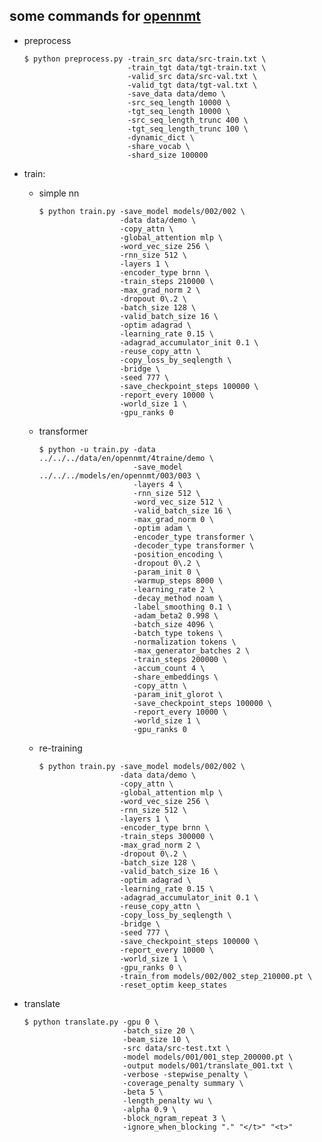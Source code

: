some commands for [opennmt](https://github.com/OpenNMT/OpenNMT-py/tree/master/onmt)
--------

- preprocess

      $ python preprocess.py -train_src data/src-train.txt \
                             -train_tgt data/tgt-train.txt \
                             -valid_src data/src-val.txt \
                             -valid_tgt data/tgt-val.txt \
                             -save_data data/demo \
                             -src_seq_length 10000 \
                             -tgt_seq_length 10000 \
                             -src_seq_length_trunc 400 \
                             -tgt_seq_length_trunc 100 \
                             -dynamic_dict \
                             -share_vocab \
                             -shard_size 100000
  
- train:
    - simple nn
                
          $ python train.py -save_model models/002/002 \
                            -data data/demo \
                            -copy_attn \
                            -global_attention mlp \
                            -word_vec_size 256 \
                            -rnn_size 512 \
                            -layers 1 \
                            -encoder_type brnn \
                            -train_steps 210000 \
                            -max_grad_norm 2 \
                            -dropout 0\.2 \
                            -batch_size 128 \
                            -valid_batch_size 16 \
                            -optim adagrad \
                            -learning_rate 0.15 \
                            -adagrad_accumulator_init 0.1 \
                            -reuse_copy_attn \
                            -copy_loss_by_seqlength \
                            -bridge \
                            -seed 777 \
                            -save_checkpoint_steps 100000 \
                            -report_every 10000 \
                            -world_size 1 \
                            -gpu_ranks 0
         
  - transformer
  
        $ python -u train.py -data ../../../data/en/opennmt/4traine/demo \
                             -save_model ../../../models/en/opennmt/003/003 \
                             -layers 4 \
                             -rnn_size 512 \
                             -word_vec_size 512 \
                             -valid_batch_size 16 \
                             -max_grad_norm 0 \
                             -optim adam \
                             -encoder_type transformer \
                             -decoder_type transformer \
                             -position_encoding \
                             -dropout 0\.2 \
                             -param_init 0 \
                             -warmup_steps 8000 \
                             -learning_rate 2 \
                             -decay_method noam \
                             -label_smoothing 0.1 \
                             -adam_beta2 0.998 \
                             -batch_size 4096 \
                             -batch_type tokens \
                             -normalization tokens \
                             -max_generator_batches 2 \
                             -train_steps 200000 \
                             -accum_count 4 \
                             -share_embeddings \
                             -copy_attn \
                             -param_init_glorot \
                             -save_checkpoint_steps 100000 \
                             -report_every 10000 \
                             -world_size 1 \
                             -gpu_ranks 0
  - re-training
                
        $ python train.py -save_model models/002/002 \
                          -data data/demo \
                          -copy_attn \
                          -global_attention mlp \
                          -word_vec_size 256 \
                          -rnn_size 512 \
                          -layers 1 \
                          -encoder_type brnn \
                          -train_steps 300000 \
                          -max_grad_norm 2 \
                          -dropout 0\.2 \
                          -batch_size 128 \
                          -valid_batch_size 16 \
                          -optim adagrad \
                          -learning_rate 0.15 \
                          -adagrad_accumulator_init 0.1 \
                          -reuse_copy_attn \
                          -copy_loss_by_seqlength \
                          -bridge \
                          -seed 777 \
                          -save_checkpoint_steps 100000 \
                          -report_every 10000 \
                          -world_size 1 \
                          -gpu_ranks 0 \
                          -train_from models/002/002_step_210000.pt \
                          -reset_optim keep_states

- translate

      $ python translate.py -gpu 0 \
                            -batch_size 20 \
                            -beam_size 10 \
                            -src data/src-test.txt \
                            -model models/001/001_step_200000.pt \
                            -output models/001/translate_001.txt \
                            -verbose -stepwise_penalty \
                            -coverage_penalty summary \
                            -beta 5 \
                            -length_penalty wu \
                            -alpha 0.9 \
                            -block_ngram_repeat 3 \
                            -ignore_when_blocking "." "</t>" "<t>"
